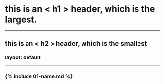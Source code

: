 # this is an < h1 > header, which is the largest. 
---
## this is an < h2 > header, which is the smallest
 ### layout: default
---

### {% include 01-name.md %}

